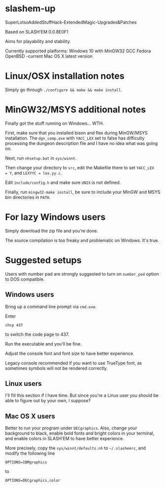 slashem-up
==========

SuperLotsoAddedStuffHack-ExtendedMagic-Upgrades&amp;Patches

Based on SLASH'EM 0.0.8E0F1

Aims for playability and stability.

Currently supported platforms:
Windows 10 with MinGW32 GCC
Fedora
OpenBSD -current
Mac OS X latest version

# Linux/OSX installation notes

Simply go through `./configure && make && make install`.

# MinGW32/MSYS additional notes

Finally got the stuff running on Windows... WTH.

First, make sure that you installed bison and flex during MinGW/MSYS installation.
The `dgn_comp.exe` with `YACC_LEX` set to false has difficulty processing the
dungeon description file and I have no idea what was going on.

Next, run `nhsetup.bat` in `sys/winnt`.

Then change your directory to `src`, edit the Makefile there to set `YACC_LEX  = Y`,
and `LEXYYC = lex.yy.c`.

Edit `include/config.h` and make sure `UNIX` is not defined.

Finally, run `mingw32-make install`, be sure to include your MinGW and MSYS bin
directories in `PATH`.

# For lazy Windows users

Simply download the zip file and you're done.

The source compilation is too freaky and problematic on Windows.  It's true.

# Suggested setups

Users with number pad are strongly suggested to turn on `number_pad` option to
DOS compatible.

## Windows users

Bring up a command line prompt via `cmd.exe`.

Enter

```
chcp 437
```

to switch the code page to 437.

Run the executable and you'll be fine.

Adjust the console font and font size to have better experience.

Legacy console recommended if you want to use TrueType font, as sometimes symbols
will not be rendered correctly.

## Linux users

I'll fill this section if I have time.  But since you're a Linux
user you should be able to figure out by your own, I suppose?

## Mac OS X users

Better to run your program under `DECgraphics`.  Also, change your background to
black, enable bold fonts and bright colors in your terminal, and enable colors in
SLASH'EM to have better experience.

More precisely, copy the `sys/winnt/defaults.nh` to `~/.slashemrc`, and modify
the following line

```
OPTIONS=IBMgraphics
```

to

```
OPTIONS=DECgraphics,color
```

